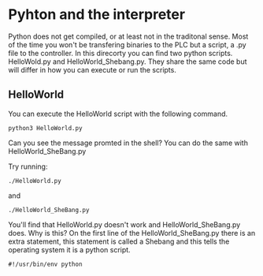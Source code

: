 # Pyhton and the interpreter

Python does not get compiled, or at least not in the traditonal sense. Most of the time you won't be transfering binaries to the PLC but a script, a .py file to the controller.
In this direcorty you can find two python scripts. HelloWold.py and HelloWorld_Shebang.py. They share the same code but will differ in how you can execute or run the scripts.

## HelloWorld

You can execute the HelloWorld script with the following command.

```
python3 HelloWorld.py
```

Can you see the message promted in the shell?
You can do the same with HelloWorld_SheBang.py

Try running:

```
./HelloWorld.py
```
and 
```
./HelloWorld_SheBang.py
```
You'll find that HelloWorld.py doesn't work and HelloWorld_SheBang.py does. Why is this?
On the first line of the HelloWorld_SheBang.py there is an extra statement, this statement is called a Shebang and this tells the operating system it is a python script.

```
#!/usr/bin/env python
```
